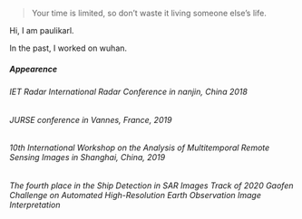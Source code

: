 > Your time is limited, so don’t waste it living someone else’s life. 

Hi, I am paulikarl. 

In the past, I worked on wuhan.


##### Appearence
###### IET Radar International Radar Conference in nanjin, China 2018  
###### JURSE conference in Vannes, France, 2019  
###### 10th International Workshop on the Analysis of Multitemporal Remote Sensing Images in Shanghai, China, 2019  
###### The fourth place in the Ship Detection in SAR Images Track of 2020 Gaofen Challenge on Automated High-Resolution Earth Observation Image Interpretation  

